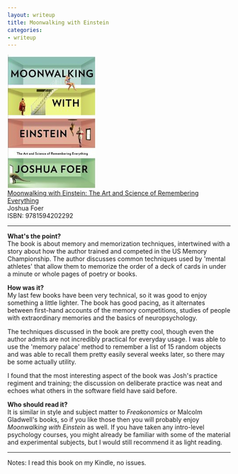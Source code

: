```yaml
---
layout: writeup
title: Moonwalking with Einstein
categories:
- writeup
---
```

![](/static/moonwalking-with-einstein.jpg)  
[Moonwalking with Einstein: The Art and Science of Remembering Everything](http://www.amazon.com/Moonwalking-Einstein-Science-Remembering-Everything/dp/159420229X)  
Joshua Foer  
ISBN: 9781594202292

---

**What's the point?**   
The book is about memory and memorization techniques, intertwined with a story about how
the author trained and competed in the US Memory Championship. The author discusses common 
techniques used by 'mental athletes' that allow them to memorize the order of a deck of 
cards in under a minute or whole pages of poetry or books.

**How was it?**   
My last few books have been very technical, so it was good to enjoy something a little 
lighter. The book has good pacing, as it alternates between first-hand accounts of the 
memory competitions, studies of people with extraordinary memories and the basics of 
neuropsychology.

The techniques discussed in the book are pretty cool, though even the author admits are 
not incredibly practical for everyday usage. I was able to use the 'memory palace' method 
to remember a list of 15 random objects and was able to recall them pretty easily 
several weeks later, so there may be some actually utility.

I found that the most interesting aspect of the book was Josh's practice regiment and training;
the discussion on deliberate practice was neat and echoes what others in the software 
field have said before. 

**Who should read it?**  
It is similar in style and subject matter to *Freakonomics* or Malcolm Gladwell's books,
so if you like those then you will probably enjoy *Moonwalking with Einstein* as well. 
If you have taken any intro-level psychology courses, you might already be familiar with 
some of the material and experimental subjects, but I would still recommend it as light 
reading.

---
Notes: I read this book on my Kindle, no issues. 
